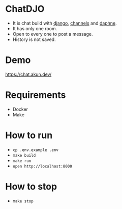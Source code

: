 # ChatDJO
- It is chat build with [django](https://pypi.org/project/Django/), [channels](https://pypi.org/project/channels/) and [daphne](https://pypi.org/project/daphne/).
- It has only one room.
- Open to every one to post a message.
- History is not saved.

# Demo
https://chat.akun.dev/

# Requirements
- Docker
- Make

# How to run
- `cp .env.example .env`
- `make build`
- `make run`
- `open http://localhost:8000`

# How to stop
- `make stop`

